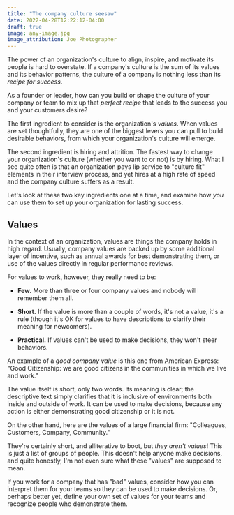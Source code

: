 ```yaml
---
title: "The company culture seesaw"
date: 2022-04-28T12:22:12-04:00
draft: true
image: any-image.jpg
image_attribution: Joe Photographer
---
```


The power of an organization's culture to align, inspire, and motivate its
people is hard to overstate. If a company's culture is the sum of its values and
its behavior patterns, the culture of a company is nothing less than its *recipe
for success*.

As a founder or leader, how can you build or shape the culture of your company
or team to mix up that *perfect recipe* that leads to the success you and your
customers desire?

<!--more-->

The first ingredient to consider is the organization's *values*. When values are
set thoughtfully, they are one of the biggest levers you can pull to build
desirable behaviors, from which your organization's culture will emerge.

The second ingredient is hiring and attrition. The fastest way to change your
organization's culture (whether you want to or not) is by hiring. What I see
quite often is that an organization pays lip service to "culture fit" elements
in their interview process, and yet hires at a high rate of speed and the
company culture suffers as a result.

Let's look at these two key ingredients one at a time, and examine how *you* can
use them to set up your organization for lasting success.

## Values

In the context of an organization, values are things the company holds in high
regard. Usually, company values are backed up by some additional layer of
incentive, such as annual awards for best demonstrating them, or use of the
values directly in regular performance reviews.

For values to work, however, they really need to be:

* **Few.** More than three or four company values and nobody will remember them
  all.
  
* **Short.** If the value is more than a couple of words, it's not a value, it's
  a rule (though it's OK for values to have descriptions to clarify their
  meaning for newcomers).
   
* **Practical.** If values can't be used to make decisions, they won't steer
  behaviors.
  
An example of a *good company value* is this one from American Express: "Good
Citizenship: we are good citizens in the communities in which we live and work."

The value itself is short, only two words. Its meaning is clear; the descriptive
text simply clarifies that it is inclusive of environments both inside and
outside of work. It can be used to make decisions, because any action is either
demonstrating good citizenship or it is not.

On the other hand, here are the values of a large financial firm: "Colleagues,
Customers, Company, Community."

They're certainly short, and alliterative to boot, but *they aren't values*!
This is just a list of groups of people. This doesn't help anyone make
decisions, and quite honestly, I'm not even sure what these "values" are
supposed to mean.

If you work for a company that has "bad" values, consider how you can interpret
them for your teams so they can be used to make decisions. Or, perhaps better
yet, define your own set of values for your teams and recognize people who
demonstrate them.
